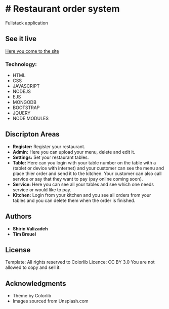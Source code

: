 # # Restaurant order system

Fullstack application

## See it live

[Here you come to the site](https://tim-breuel-order-system.herokuapp.com/)

### Technology:

- HTML
- CSS
- JAVASCRIPT
- NODEJS
- EJS
- MONGODB
- BOOTSTRAP
- JQUERY
- NODE MODULES

## Discripton Areas

- **Register:** Register your restaurant.
- **Admin:** Here you can upload your menu, delete and edit it.
- **Settings:** Set your restaurant tables.
- **Table:** Here can you login with your table number on the table with a (tablet or device with internet) and your customer can see the menu and place thier order and send it to the kitchen. Your customer can also call service or say that they want to pay (pay online coming soon).
- **Service:** Here you can see all your tables and see which one needs service or would like to pay.
- **Kitchen:** Login from your kitchen and you see all orders from your tables and you can delete them when the order is finished.

## Authors

- **Shirin Valizadeh**
- **Tim Breuel**

## License

Template:
All rights reserved to Colorlib
Licence: CC BY 3.0
You are not allowed to copy and sell it.

## Acknowledgments

- Theme by Colorlib
- Images sourced from Unsplash.com
